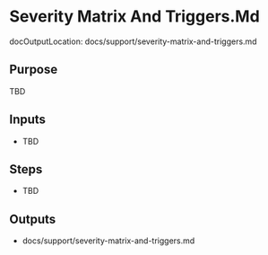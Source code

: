 # Severity Matrix And Triggers.Md

docOutputLocation: docs/support/severity-matrix-and-triggers.md

## Purpose

TBD

## Inputs

- TBD

## Steps

- TBD

## Outputs

- docs/support/severity-matrix-and-triggers.md
